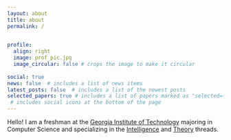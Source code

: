 ```yaml
---
layout: about
title: about
permalink: /
 

profile:
  align: right
  image: prof_pic.jpg
  image_circular: false # crops the image to make it circular
 
social: true 
news: false  # includes a list of news items
latest_posts: false  # includes a list of the newest posts
selected_papers: true # includes a list of papers marked as "selected={true}"
 # includes social icons at the bottom of the page
---
```


Hello! I am a freshman  at the [Georgia Institute of Technology](https://www.gatech.edu/) majoring in Computer Science and specializing in the [Intelligence](https://www.cc.gatech.edu/academics/threads/intelligence) and [Theory](https://www.cc.gatech.edu/academics/threads/theory) threads.




